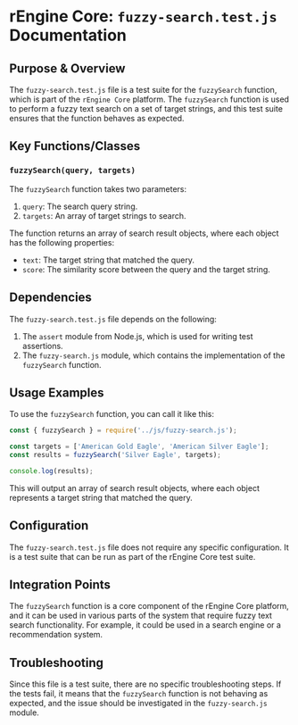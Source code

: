 # rEngine Core: `fuzzy-search.test.js` Documentation

## Purpose & Overview

The `fuzzy-search.test.js` file is a test suite for the `fuzzySearch` function, which is part of the `rEngine Core` platform. The `fuzzySearch` function is used to perform a fuzzy text search on a set of target strings, and this test suite ensures that the function behaves as expected.

## Key Functions/Classes

### `fuzzySearch(query, targets)`

The `fuzzySearch` function takes two parameters:

1. `query`: The search query string.
2. `targets`: An array of target strings to search.

The function returns an array of search result objects, where each object has the following properties:

- `text`: The target string that matched the query.
- `score`: The similarity score between the query and the target string.

## Dependencies

The `fuzzy-search.test.js` file depends on the following:

1. The `assert` module from Node.js, which is used for writing test assertions.
2. The `fuzzy-search.js` module, which contains the implementation of the `fuzzySearch` function.

## Usage Examples

To use the `fuzzySearch` function, you can call it like this:

```javascript
const { fuzzySearch } = require('../js/fuzzy-search.js');

const targets = ['American Gold Eagle', 'American Silver Eagle'];
const results = fuzzySearch('Silver Eagle', targets);

console.log(results);
```

This will output an array of search result objects, where each object represents a target string that matched the query.

## Configuration

The `fuzzy-search.test.js` file does not require any specific configuration. It is a test suite that can be run as part of the rEngine Core test suite.

## Integration Points

The `fuzzySearch` function is a core component of the rEngine Core platform, and it can be used in various parts of the system that require fuzzy text search functionality. For example, it could be used in a search engine or a recommendation system.

## Troubleshooting

Since this file is a test suite, there are no specific troubleshooting steps. If the tests fail, it means that the `fuzzySearch` function is not behaving as expected, and the issue should be investigated in the `fuzzy-search.js` module.
